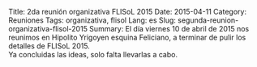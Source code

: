 Title: 2da reunión organizativa FLISoL 2015
Date: 2015-04-11
Category: Reuniones
Tags: organizativa, flisol
Lang: es
Slug: segunda-reunion-organizativa-flisol-2015
Summary: El día viernes 10 de abril de 2015 nos reunimos en Hipolito Yrigoyen esquina Feliciano, a terminar de pulir los detalles de FLISoL 2015.</br>  Ya concluidas las ideas, solo falta llevarlas a cabo.

